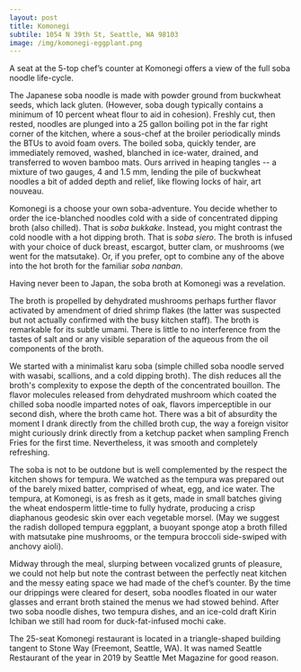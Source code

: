 ```yaml
---
layout: post
title: Komonegi
subtile: 1054 N 39th St, Seattle, WA 98103
image: /img/komonegi-eggplant.png
---
```


A seat at the 5-top chef’s counter at Komonegi offers a view of the full soba noodle life-cycle.

The Japanese soba noodle is made with powder ground from buckwheat seeds, which lack gluten. (However, soba dough typically contains a minimum of 10 percent wheat flour to aid in cohesion).  Freshly cut, then rested, noodles are plunged into a 25 gallon boiling pot in the far right corner of the kitchen, where a sous-chef at the broiler periodically minds the BTUs to avoid foam overs. The boiled soba, quickly tender, are immediately removed, washed, blanched in ice-water, drained, and transferred to woven bamboo mats.  Ours arrived in heaping tangles -- a mixture of two gauges, 4 and 1.5 mm, lending the pile of buckwheat noodles a bit of added depth and relief, like flowing locks of hair, art nouveau.

Komonegi is a choose your own soba-adventure. You decide whether to order the ice-blanched noodles cold with a side of concentrated dipping broth (also chilled). That is *soba bukkake*. Instead, you might contrast the cold noodle with a hot dipping broth. That is *soba siero*. The broth is infused with your choice of duck breast, escargot,  butter clam,  or mushrooms (we went for the matsutake). Or, if you prefer, opt to combine any of the above into the hot broth for the familiar *soba nanban*.

Having never been to Japan, the soba broth at Komonegi was a revelation.

The broth is propelled by dehydrated mushrooms perhaps further flavor activated by amendment of dried shrimp flakes (the latter was suspected but not actually confirmed with the busy kitchen staff). The broth is remarkable for its subtle umami. There is little to no interference from the tastes of salt and or any visible separation of the aqueous from the oil components of the broth. 

We started with a minimalist karu soba (simple chilled soba noodle served with wasabi, scallions, and a cold dipping broth). The dish reduces all the broth's complexity to expose the depth of the concentrated bouillon. The flavor molecules released from dehydrated mushroom which coated the chilled soba noodle imparted notes of oak, flavors imperceptible in our second dish, where the broth came hot. There was a bit of absurdity the moment I drank directly from the chilled broth cup, the way a foreign visitor might curiously drink directly from a ketchup packet when sampling French Fries for the first time. Nevertheless, it was smooth and completely refreshing. 

The soba is not to be outdone but is well complemented by the respect the kitchen shows for tempura. We watched as the tempura was prepared out of the barely mixed batter, comprised of wheat, egg, and ice water. The tempura, at Komonegi, is as fresh as it gets, made in small batches giving the wheat endosperm little-time to fully hydrate, producing a crisp diaphanous geodesic skin over each vegetable morsel. (May we suggest the radish dolloped tempura eggplant, a buoyant sponge atop a broth filled with matsutake pine mushrooms, or the tempura broccoli side-swiped with anchovy aioli). 

Midway through the meal, slurping between vocalized grunts of pleasure, we could not help but note the contrast between the perfectly neat kitchen and the messy eating space we had made of the chef’s counter. By the time our drippings were cleared for desert, soba noodles floated in our water glasses and errant broth stained the menus we had stowed behind.  After two soba noodle dishes, two tempura dishes, and an ice-cold draft Kirin Ichiban we still had room for duck-fat-infused mochi cake. 

The 25-seat Komonegi restaurant is located in a triangle-shaped building tangent to Stone Way (Freemont, Seattle, WA). It was named Seattle Restaurant of the year in 2019 by Seattle Met Magazine for good reason.

